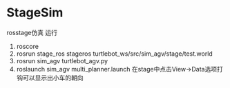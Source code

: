 # StageSim
rosstage仿真
运行
1. roscore
2. rosrun stage_ros stageros turtlebot_ws/src/sim_agv/stage/test.world
3. rosrun sim_agv turtlebot_agv.py 
4. roslaunch sim_agv multi_planner.launch
在stage中点击View->Data选项打钩可以显示出小车的朝向
